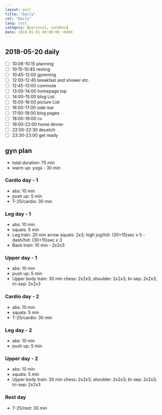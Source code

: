 ```yaml
---
layout: post
title: "Daily"
ref: "Daily"
lang: test
category: [personal, sandbox]
date: 2018-01-01 00:00:00 +0800
---
```

## 2018-05-20 daily

- [ ] 10:06-10:15 planning
- [ ] 10:15-10:45 resting
- [ ] 10:45-12:00 gymming
- [ ] 12:00-12:45 breakfast and shower etc.
- [ ] 12:45-13:00 commute
- [ ] 13:00-14:00 homepage top
- [ ] 14:00-15:00 blog List
- [ ] 15:00-16:00 picture List
- [ ] 16:00-17:00 side-bar
- [ ] 17:00-18:00 blog pages
- [ ] 18:00-19:00 cv
- [ ] 19:00-22:00 home dinner
- [ ] 22:00-22:30 deustch
- [ ] 23:30-23:00 get ready

## gyn plan
- total duration: 75 min
- warm up: yoga - 30 min

### Cardio day - 1
- abs: 10 min
- push up: 5 min
- T-25/cardio: 30 min

### Leg day - 1
- abs: 10 min
- squats: 5 min
- Leg train: 20 min
arrow squats: 2x3; high jog/hiit: (30+15)sec x 5 - dash/hiit: (30+15)sec x 3
- Back train: 10 min - 2x2x3

### Upper day - 1
- abs: 10 min
- push up: 5 min
- Upper body train: 30 min
chess: 2x2x3; shoulder: 2x2x3; bi-sep: 2x2x3; tri-sep: 2x2x3

### Cardio day - 2
- abs: 10 min
- squats: 5 min
- T-25/cardio: 30 min

### Leg day - 2
- abs: 10 min
- push up: 5 min

### Upper day - 2
- abs: 10 min
- squats: 5 min
- Upper body train: 30 min
chess: 2x2x3; shoulder: 2x2x3; bi-sep: 2x2x3; tri-sep: 2x2x3

### Rest day
- T-25/rest: 30 min
